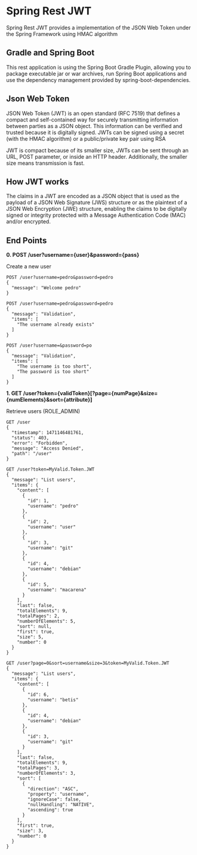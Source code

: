 # Spring Rest JWT

Spring Rest JWT provides a implementation of the JSON Web Token under the Spring Framework using HMAC algorithm

## Gradle and Spring Boot 
This rest application is using the Spring Boot Gradle Plugin, allowing you to package executable jar or war archives, run Spring Boot applications and use the dependency management provided by spring-boot-dependencies.

## Json Web Token
JSON Web Token (JWT) is an open standard (RFC 7519) that defines a compact and self-contained way for securely transmitting information between parties as a JSON object. This information can be verified and trusted because it is digitally signed. JWTs can be signed using a secret (with the HMAC algorithm) or a public/private key pair using RSA

JWT is compact because of its smaller size, JWTs can be sent through an URL, POST parameter, or inside an HTTP header. Additionally, the smaller size means transmission is fast.

## How JWT works
The claims in a JWT are encoded as a JSON object that is used as the payload of a JSON Web Signature (JWS) structure or as the plaintext of a JSON Web Encryption (JWE) structure, enabling the claims to be digitally signed or integrity protected with a Message Authentication Code (MAC) and/or encrypted.

## End Points
**0. POST /user?username={user}&password={pass}**

Create a new user
```
POST /user?username=pedro&password=pedro
{
  "message": "Welcome pedro"
}
```
```
POST /user?username=pedro&password=pedro
{
  "message": "Validation",
  "items": [
    "The username already exists"
  ]
}
```
```
POST /user?username=&password=po
{
  "message": "Validation",
  "items": [
    "The username is too short",
    "The password is too short"
  ]
}
```

**1. GET /user?token={validToken}[?page={numPage}&size={numElements}&sort={attribute}]**

Retrieve users (ROLE_ADMIN)
```
GET /user
{
  "timestamp": 1471146481761,
  "status": 403,
  "error": "Forbidden",
  "message": "Access Denied",
  "path": "/user"
}
```
```
GET /user?token=MyValid.Token.JWT
{
  "message": "List users",
  "items": {
    "content": [
      {
        "id": 1,
        "username": "pedro"
      },
      {
        "id": 2,
        "username": "user"
      },
      {
        "id": 3,
        "username": "git"
      },
      {
        "id": 4,
        "username": "debian"
      },
      {
        "id": 5,
        "username": "macarena"
      }
    ],
    "last": false,
    "totalElements": 9,
    "totalPages": 2,
    "numberOfElements": 5,
    "sort": null,
    "first": true,
    "size": 5,
    "number": 0
  }
}
```
```
GET /user?page=0&sort=username&size=3&token=MyValid.Token.JWT
{
  "message": "List users",
  "items": {
    "content": [
      {
        "id": 6,
        "username": "betis"
      },
      {
        "id": 4,
        "username": "debian"
      },
      {
        "id": 3,
        "username": "git"
      }
    ],
    "last": false,
    "totalElements": 9,
    "totalPages": 3,
    "numberOfElements": 3,
    "sort": [
      {
        "direction": "ASC",
        "property": "username",
        "ignoreCase": false,
        "nullHandling": "NATIVE",
        "ascending": true
      }
    ],
    "first": true,
    "size": 3,
    "number": 0
  }
}
```